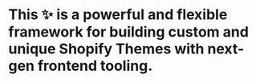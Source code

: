 # This ✨ is a powerful and flexible framework for building custom and unique Shopify Themes with next-gen frontend tooling.
